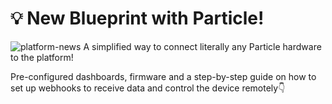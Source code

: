 # 💡 New Blueprint with Particle!
![platform-news](https://github.com/blynkkk/news/assets/120122081/f8ce8840-b4e2-4fa7-ab72-a000b8dd5cbe)
A simplified way to connect literally any Particle hardware to the platform!

Pre-configured dashboards, firmware and a step-by-step guide on how to set up webhooks to receive data and control the device remotely👇
